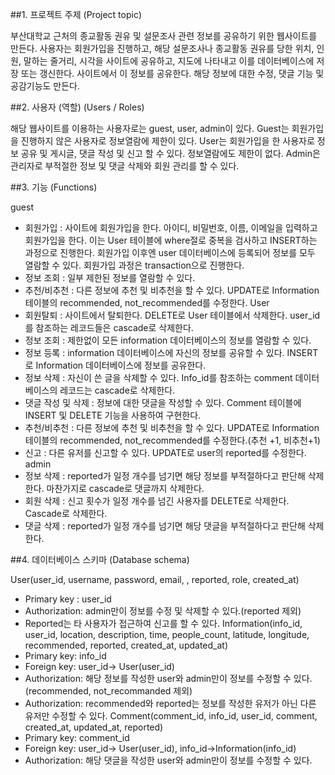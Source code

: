 ##1.	프로젝트 주제 (Project topic)

부산대학교 근처의 종교활동 권유 및 설문조사 관련 정보를 공유하기 위한 웹사이트를 만든다. 사용자는 회원가입을 진행하고, 해당 설문조사나 종교활동 권유를 당한 위치, 인원, 말하는 줄거리, 시각을 사이트에 공유하고, 지도에 나타내고 이를 데이터베이스에 저장 또는 갱신한다. 사이트에서 이 정보를 공유한다. 해당 정보에 대한 수정, 댓글 기능 및 공감기능도 만든다.

##2.	사용자 (역할) (Users / Roles)

해당 웹사이트를 이용하는 사용자로는 guest, user, admin이 있다.
Guest는 회원가입을 진행하지 않은 사용자로 정보열람에 제한이 있다.
User는 회원가입을 한 사용자로 정보 공유 및 게시글, 댓글 작성 및 신고 할 수 있다. 정보열람에도 제한이 없다.
Admin은 관리자로 부적절한 정보 및 댓글 삭제와 회원 관리를 할 수 있다. 


##3.	기능 (Functions)

guest
-	회원가입 : 사이트에 회원가입을 한다. 
아이디, 비밀번호, 이름, 이메일을 입력하고 회원가입을 한다. 이는 User 테이블에 where절로 중복을 검사하고 INSERT하는 과정으로 진행한다.
회원가입 이후엔 user 데이터베이스에 등록되어 정보를 모두 열람할 수 있다. 회원가입 과정은 transaction으로 진행한다.
-	정보 조회 : 일부 제한된 정보를 열람할 수 있다. 
-	추천/비추천 : 다른 정보에 추천 및 비추천을 할 수 있다. UPDATE로 Information 테이블의 recommended, not_recommended를 수정한다.
User
-	회원탈퇴 : 사이트에서 탈퇴한다. DELETE로 User 테이블에서 삭제한다. user_id를 참조하는 레코드들은 cascade로 삭제한다.
-	정보 조회 : 제한없이 모든 information 데이터베이스의 정보를 열람할 수 있다. 
-	정보 등록 : information 데이터베이스에 자신의 정보를 공유할 수 있다. INSERT로 Information 데이터베이스에 정보를 공유한다.
-	정보 삭제 : 자신이 쓴 글을 삭제할 수 있다. Info_id를 참조하는 comment 데이터베이스의 레코드는 cascade로 삭제한다.
-	댓글 작성 및 삭제 : 정보에 대한 댓글을 작성할 수 있다. Comment 테이블에 INSERT 및 DELETE 기능을 사용하여 구현한다.
-	추천/비추천 : 다른 정보에 추천 및 비추천을 할 수 있다. UPDATE로 Information 테이블의 recommended, not_recommended를 수정한다.(추천 +1, 비추천+1)
-	신고 : 다른 유저를 신고할 수 있다. UPDATE로 user의 reported를 수정한다.
admin
-	정보 삭제 : reported가 일정 개수를 넘기면 해당 정보를 부적절하다고 판단해 삭제한다. 마찬가지로 cascade로 댓글까지 삭제한다.
-	회원 삭제 : 신고 횟수가 일정 개수를 넘긴 사용자를 DELETE로 삭제한다. Cascade로 삭제한다.
-	댓글 삭제 : reported가 일정 개수를 넘기면 해당 댓글을 부적절하다고 판단해 삭제한다.


##4.	데이터베이스 스키마 (Database schema)

User(user_id, username, password, email, , reported, role, created_at)
-	Primary key : user_id
-	Authorization: admin만이 정보를 수정 및 삭제할 수 있다.(reported 제외)
-	Reported는 타 사용자가 접근하여 신고를 할 수 있다.
Information(info_id, user_id, location, description, time, people_count, latitude, longitude, recommended, reported, created_at, updated_at)
-	Primary key: info_id
-	Foreign key: user_id-> User(user_id)
-	Authorization: 해당 정보를 작성한 user와 admin만이 정보를 수정할 수 있다.(recommended, not_recommanded 제외)
-	Authorization: recommended와 reported는 정보를 작성한 유저가 아닌 다른 유저만 수정할 수 있다.
Comment(comment_id, info_id, user_id, comment, created_at, updated_at, reported)
-	Primary key: comment_id
-	Foreign key: user_id-> User(user_id), info_id->Information(info_id)
-	Authorization: 해당 댓글을 작성한 user와 admin만이 정보를 수정할 수 있다.
